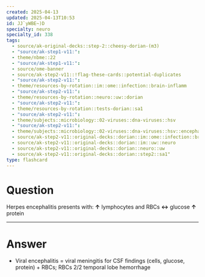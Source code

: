 ```yaml
---
created: 2025-04-13
updated: 2025-04-13T10:53
id: JJ`yWBE~)D
specialty: neuro
specialty_id: 338
tags:
  - source/ak-original-decks::step-2::cheesy-dorian-(m3)
  - "source/ak-step1-v11:": 
  - theme/nbme::22
  - "source/ak-step1-v11:": 
  - source/ome-banner
  - source/ak-step2-v11::!flag-these-cards::potential-duplicates
  - "source/ak-step2-v11:": 
  - theme/resources-by-rotation::im::ome::infection::brain-inflamm
  - "source/ak-step2-v11:": 
  - theme/resources-by-rotation::neuro::uw::dorian
  - "source/ak-step2-v11:": 
  - theme/resources-by-rotation::tests-dorian::sa1
  - "source/ak-step2-v11:": 
  - theme/subjects::microbiology::02-viruses::dna-viruses::hsv
  - "source/ak-step2-v11:": 
  - theme/subjects::microbiology::02-viruses::dna-viruses::hsv::encephalitis
  - source/ak-step2-v11::original-decks::dorian::im::ome::infection::brain-inflamm
  - source/ak-step2-v11::original-decks::dorian::im::uw::neuro
  - source/ak-step2-v11::original-decks::dorian::neuro::uw
  - source/ak-step2-v11::original-decks::dorian::step2::sa1"
type: flashcard
---
```


# Question
Herpes encephalitis presents with:   **↑** lymphocytes and RBCs **↔** glucose **↑** protein

---

# Answer
- Viral encephalitis = viral meningitis for CSF findings (cells, glucose, protein) + RBCs; RBCs 2/2 temporal lobe hemorrhage